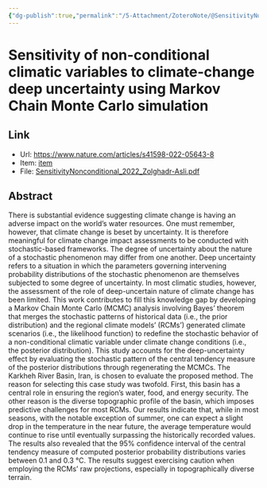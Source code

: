 ```yaml
---
{"dg-publish":true,"permalink":"/5-Attachment/ZoteroNote/@SensitivityNonconditional_2022_Zolghadr-Asli/","title":"Sensitivity of non-conditional climatic variables to climate-change deep uncertainty using Markov Chain Monte Carlo simulation"}
---
```


# Sensitivity of non-conditional climatic variables to climate-change deep uncertainty using Markov Chain Monte Carlo simulation
## Link
- Url: https://www.nature.com/articles/s41598-022-05643-8
- Item: [item](zotero://select/library/items/IJMB5YUA)
- File: [SensitivityNonconditional_2022_Zolghadr-Asli.pdf](zotero://open-pdf/library/items/HUWBRCW7)
## Abstract
There is substantial evidence suggesting climate change is having an adverse impact on the world’s water resources. One must remember, however, that climate change is beset by uncertainty. It is therefore meaningful for climate change impact assessments to be conducted with stochastic-based frameworks. The degree of uncertainty about the nature of a stochastic phenomenon may differ from one another. Deep uncertainty refers to a situation in which the parameters governing intervening probability distributions of the stochastic phenomenon are themselves subjected to some degree of uncertainty. In most climatic studies, however, the assessment of the role of deep-uncertain nature of climate change has been limited. This work contributes to fill this knowledge gap by developing a Markov Chain Monte Carlo (MCMC) analysis involving Bayes’ theorem that merges the stochastic patterns of historical data (i.e., the prior distribution) and the regional climate models’ (RCMs’) generated climate scenarios (i.e., the likelihood function) to redefine the stochastic behavior of a non-conditional climatic variable under climate change conditions (i.e., the posterior distribution). This study accounts for the deep-uncertainty effect by evaluating the stochastic pattern of the central tendency measure of the posterior distributions through regenerating the MCMCs. The Karkheh River Basin, Iran, is chosen to evaluate the proposed method. The reason for selecting this case study was twofold. First, this basin has a central role in ensuring the region’s water, food, and energy security. The other reason is the diverse topographic profile of the basin, which imposes predictive challenges for most RCMs. Our results indicate that, while in most seasons, with the notable exception of summer, one can expect a slight drop in the temperature in the near future, the average temperature would continue to rise until eventually surpassing the historically recorded values. The results also revealed that the 95% confidence interval of the central tendency measure of computed posterior probability distributions varies between 0.1 and 0.3 °C. The results suggest exercising caution when employing the RCMs’ raw projections, especially in topographically diverse terrain.